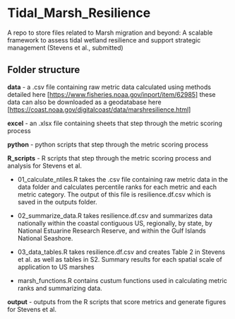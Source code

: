 # Tidal_Marsh_Resilience
A repo to store files related to Marsh migration and beyond: A scalable framework to assess tidal wetland resilience and support strategic management (Stevens et al., submitted)

## Folder structure
**data** - a .csv file containing raw metric data calculated using methods detailed here [https://www.fisheries.noaa.gov/inport/item/62985]
these data can also be downloaded as a geodatabase here [https://coast.noaa.gov/digitalcoast/data/marshresilience.html]

**excel** - an .xlsx file containing sheets that step through the metric scoring process

**python** - python scripts that step through the metric scoring process 

**R_scripts** - R scripts that step through the metric scoring process and analysis for Stevens et al. 

- 01_calculate_ntiles.R takes the .csv file containing raw metric data in the data folder and calculates percentile ranks for each metric and each metric category. The output of this file is resilience.df.csv which is saved in the outputs folder.

- 02_summarize_data.R takes resilience.df.csv and summarizes data nationally within the coastal contiguous US, regionally, by state, by National Estuarine Research Reserve, and within the Gulf Islands National Seashore.

- 03_data_tables.R takes resilience.df.csv and creates Table 2 in Stevens et al. as well as tables in S2. Summary results for each spatial scale of application to US marshes

- marsh_functions.R contains custum functions used in calculating metric ranks and summarizing data. 

**output** - outputs from the R scripts that score metrics and generate figures for Stevens et al. 


